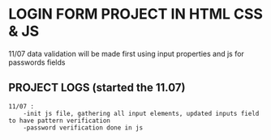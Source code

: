  # LOGIN FORM PROJECT IN HTML CSS & JS

11/07 data validation will be made first using input properties and js for passwords fields

## PROJECT LOGS (started the 11.07)

    11/07 :
        -init js file, gathering all input elements, updated inputs field to have pattern verification
        -password verification done in js
